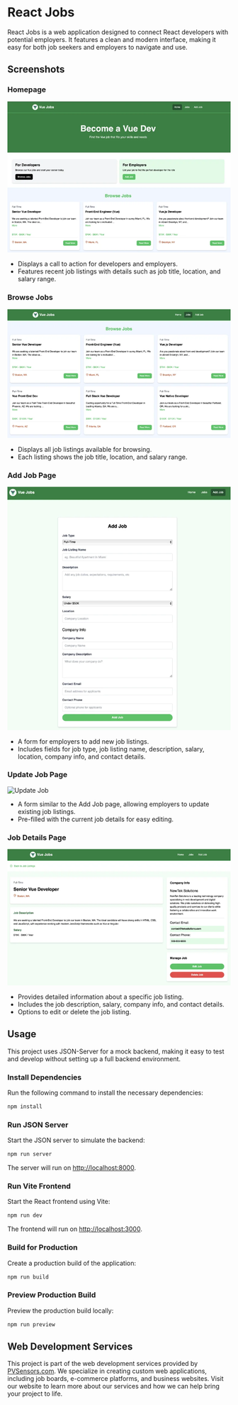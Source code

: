 # React Jobs

React Jobs is a web application designed to connect React developers with potential employers. It features a clean and modern interface, making it easy for both job seekers and employers to navigate and use.

## Screenshots

### Homepage

![Homepage](image/homepage.webp)

- Displays a call to action for developers and employers.
- Features recent job listings with details such as job title, location, and salary range.

### Browse Jobs

![Browse Jobs](image/alljobspage.webp)

- Displays all job listings available for browsing.
- Each listing shows the job title, location, and salary range.

### Add Job Page

![Add Job](image/addjobpage.webp)

- A form for employers to add new job listings.
- Includes fields for job type, job listing name, description, salary, location, company info, and contact details.

### Update Job Page

![Update Job](image/editjobpage.webp)

- A form similar to the Add Job page, allowing employers to update existing job listings.
- Pre-filled with the current job details for easy editing.

### Job Details Page

![Job Details](image/jobpage.webp)

- Provides detailed information about a specific job listing.
- Includes the job description, salary, company info, and contact details.
- Options to edit or delete the job listing.

## Usage

This project uses JSON-Server for a mock backend, making it easy to test and develop without setting up a full backend environment.

### Install Dependencies

Run the following command to install the necessary dependencies:

```bash
npm install
```

### Run JSON Server

Start the JSON server to simulate the backend:

```bash
npm run server
```

The server will run on [http://localhost:8000](http://localhost:8000).

### Run Vite Frontend

Start the React frontend using Vite:

```bash
npm run dev
```

The frontend will run on [http://localhost:3000](http://localhost:3000).

### Build for Production

Create a production build of the application:

```bash
npm run build
```

### Preview Production Build

Preview the production build locally:

```bash
npm run preview
```

## Web Development Services

This project is part of the web development services provided by [PVSensors.com](https://pvsensors.com/). We specialize in creating custom web applications, including job boards, e-commerce platforms, and business websites. Visit our website to learn more about our services and how we can help bring your project to life.

